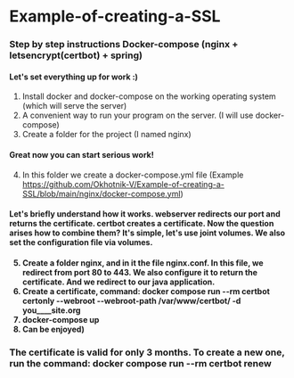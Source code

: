 # Example-of-creating-a-SSL
<h3>Step by step instructions Docker-compose  (nginx + letsencrypt(certbot) + spring)</h3>
<h4>Let's set everything up for work :)</h4>

1) Install docker and docker-compose on the working operating system (which will serve the server)
2) A convenient way to run your program on the server. (I will use docker-compose)
3) Create a folder for the project (I named nginx)

<h4>Great now you can start serious work!</h4>

4) In this folder we create a docker-compose.yml file (Example https://github.com/Okhotnik-V/Example-of-creating-a-SSL/blob/main/nginx/docker-compose.yml)
<h4>Let's briefly understand how it works. webserver redirects our port and returns the certificate. certbot creates a certificate. Now the question arises how to combine them? It's simple, let's use joint volumes. We also set the configuration file via volumes.<h4>

5) Create a folder nginx, and in it the file nginx.conf. In this file, we redirect from port 80 to 443. We also configure it to return the certificate. And we redirect to our java application.
6) Сreate a certificate, command: docker compose run --rm  certbot certonly --webroot --webroot-path /var/www/certbot/ -d you____site.org
7) docker-compose up 
8) Can be enjoyed)
  
<h3>The certificate is valid for only 3 months. To create a new one, run the command: docker compose run --rm certbot renew</h3>
